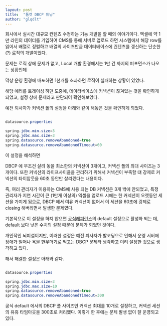 ```yaml
---
layout: post
title:  "톰캣 DBCP 튜닝"
author: "glqdlt"
---
```


회사에서 실시간 대규모 컨텐츠 수정하는 기능 개발을 할 때의 이야기이다. 엑셀에 약 1만 라인의 데이터를 기입하여 CMS를 통해 서버로 업로드 하면 시스템에서 해당 row를 읽어서 배열로 정렬하고 배열의 사이즈만큼 데이터베이스에 컨텐츠를 갱신하는 단순한(?) 로직의 개발이었다.

문제는 로직 상에 문제가 없고, Local 개발 환경에서는 1만 건 까지의 퍼포먼스가 나오는 상황인데

막상 운영 환경에 배포하면 1천개를 초과하면 로직이 실패하는 상황이 있었다.

해당 에러를 트레이싱 하던 도중에, 데이터베이스에 커넥션이 끊겨있는 것을 확인하게 되었고, 설정 상에 문제라고 판단되어 확인해보았다.

예전 퇴사자가 커넥션 폴의 설정을 아래와 같이 해놓은 것을 확인하게 되었다.

```java

datasource.properties

spring.jdbc.min.size=3
spring.jdbc.max.size=3
spring.datasource.removeAbandoned=true
spring.datasource.removeAbandonedTimeout=60


```

이 설정을 해석하면

DBCP 에 무조건 살려 놓을 최소한의 커넥션이 3개이고, 커넥션 폴의 최대 사이즈는 3개이다. 또한 커넥션의 라이프사이클을 관리하기 위해서 커넥션이 부족할 떄 강제로 커넥션의 타이암웃을 60초 동안만 살리겠다는 내용이다.

즉, 여러 관리자가 이용하는 CMS에 사용 되는 DB 커넥션은 3개 밖에 안되었고, 특정 관리자가 지연 시간이 큰 (1만개 이상의) 엑셀을 업로드 시에는 한 커넥션이 오랫동안 세션을 가지게 됨으로, DBCP 에서 여유 커넥션이 없어서 이 세션을 60초에 강제로 closing 해버리면서 발생한 문제였다.

기본적으로 이 설정을 하지 않으면 [공식레퍼런스](https://commons.apache.org/proper/commons-dbcp/configuration.html)의 default 설정으로 활성화 되는 데, default 보다 낮은 수치의 설정 때문에 문제가 되었던 것이다.

개인적인 뇌피셜이지만, 이러한 설정은 예전 퇴사자가 발코딩으로 인해서 운영 서버에 장애가 일어나 욕을 한무더기로 먹고는 DBCP 문제라 생각하고 이리 설정한 것으로 생각하고 있다.



해서 해결한 설정은 아래와 같다.

```java

datasource.properties

spring.jdbc.min.size=3
spring.jdbc.max.size=10
spring.datasource.removeAbandoned=true
spring.datasource.removeAbandonedTimeout=300


```

공식 default 에서의 DBCP 폴 사이즈인 커넥션 최대를 10개로 설정하고, 커넥션 세션의 유휴 타임아웃을 300초로 처리했다.
이렇게 한 후에는 문제 발생 없이 잘 운영되고 있다.